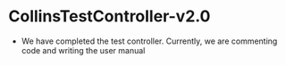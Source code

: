 # CollinsTestController-v2.0
- We have completed the test controller. Currently, we are commenting code and writing the user manual